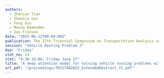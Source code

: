 ```yaml
---
authors:
  - Zhenjun Tian
  - Zhaoxia Guo
  - Feng Guo
  - Mouna Bamoumen
  - Jan Fransoo
date: "2025-06-22T00:00:00Z"
publication: The 12th Triennial Symposium on Transportation Analysis conference
session: "Vehicle Routing Problem 3"
day: "Friday"
slot_no: 13
slot: "8:30-10:00, Friday June 27"
title: "A deep attention model for solving vehicle routing problems with uncertain parking availability"
url_pdf: "/proceedings/TRISTAN2025_ExtendedAbstract_71.pdf"
---
```

